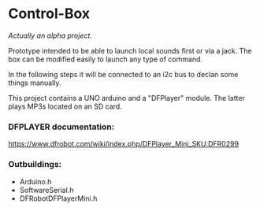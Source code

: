 # Control-Box

*Actually an alpha project.*


Prototype intended to be able to launch local sounds first or via a jack.
The box can be modified easily to launch any type of command.

In the following steps it will be connected to an i2c bus to declan some things manually.


This project contains a UNO arduino and a "DFPlayer" module. The latter plays MP3s located on an SD card.


### DFPLAYER documentation:
https://www.dfrobot.com/wiki/index.php/DFPlayer_Mini_SKU:DFR0299

### Outbuildings:
 * Arduino.h
 * SoftwareSerial.h
 * DFRobotDFPlayerMini.h
